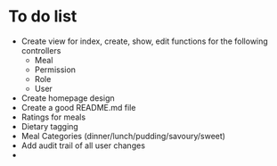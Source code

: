 # To do list

- Create view for index, create, show, edit functions for the following controllers
  - Meal
  - Permission
  - Role
  - User
- Create homepage design
- Create a good README.md file
- Ratings for meals
- Dietary tagging
- Meal Categories (dinner/lunch/pudding/savoury/sweet)
- Add audit trail of all user changes
- 